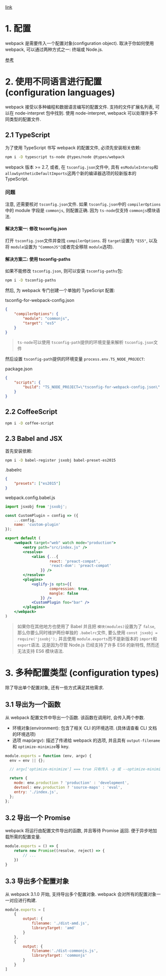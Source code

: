[link](https://www.webpackjs.com/configuration/)

# 1. 配置

webpack 是需要传入一个配置对象(configuration object). 取决于你如何使用 webpack, 可以通过两种方式之一: 终端或 Node.js.

[参考](./1/webpack.config.js)

# 2. 使用不同语言进行配置 (configuration languages)

webpack 接受以多种编程和数据语言编写的配置文件. 支持的文件扩展名列表, 可以在 node-interpret 包中找到. 使用 node-interpret, webpack 可以处理许多不同类型的配置文件.

## 2.1 TypeScript

为了使用 TypeScript 书写 webpack 的配置文件, 必须先安装相关依赖:

```bash
npm i -D typescript ts-node @types/node @types/webpack
```

webpack 版本 >= 2.7, 或者, 在 `tsconfig.json`文件中, 具有 `esModuleInterop`和 `allowSyntheticDefaultImports`这两个新的编译器选项的较新版本的 TypeScript.

### 问题

注意, 还需要核对 `tsconfig.json`文件. 如果 `tsconfig.json`中的 `compilerOptions`中的 module 字段是 `commonjs`, 则配置正确. 因为 `ts-node`仅支持 `commonjs`模块语法.

#### 解决方案一: 修改 tsconfig.json

打开 `tsconfig.json`文件并查找 `compilerOptions`. 将 `target`设置为 `"ES5"`, 以及将 `module`设置为 `"CommonJS"`(或者完全移除 `module`选项).

#### 解决方案二: 使用 tsconfig-paths

如果不能修改 `tsconfig.json`, 则可以安装 `tsconfig-paths`包:

```bash
npm i -D tsconfig-paths
```

然后, 为 webpack 专门创建一个单独的 TypeScript 配置:

tsconfig-for-webpack-config.json

```json
{
    "compilerOptions": {
        "module": "commonjs",
        "target": "es5"
    }
}
```

> `ts-node`可以使用 `tsconfig-path`提供的环境变量来解析 `tsconfig.json`文件

然后设置 `tsconfig-path`提供的环境变量 `process.env.TS_NODE_PROJECT`:

package.json

```json
{
    "scripts": {
        "build": "TS_NODE_PROJECT=\"tsconfig-for-webpack-config.json\" webpack"
    }
}
```

## 2.2 CoffeeScript

```bash
npm i -D coffee-script
```

## 2.3 Babel and JSX

首先安装依赖:

```bash
npm i -D babel-register jsxobj babel-preset-es2015
```

.babelrc

```json
{
    "presets": ["es2015"]
}
```

webpack.config.babel.js

```jsx
import jsxobj from 'jsxobj';

const CustomPlugin = config => ({
    ...config,
    name: 'custom-plugin'
});

export default (
	<webpack target="web" watch mode="production">
    	<entry path="src/index.js" />
        <resolve>
        	<alias {...{
                    react: 'preact-compat',
                    'react-dom': 'preact-compat'
                }} />
        </resolve>
        <plugins>
        	<uglify-js opts={{
                    compression: true,
                    mangle: false
                }} />
            <CustomPlugin foo="bar" />
        </plugins>
    </webpack>
)
```

> 如果你在其他地方也使用了 Babel 并且把 `模块(modules)`设置为了 `false`, 那么你要么同时维护两份单独的 `.babelrc`文件, 要么使用 `const jsxobj = require('jsxobj');` 并且使用 `module.exports`而不是新版本的 `import`和 `export`语法. 这是因为尽管 Node.js 已经支持了许多 ES6 的新特性, 然而还无法支持 ES6 模块语法.

# 3. 多种配置类型 (configuration types)

除了导出单个配置对象, 还有一些方式满足其他需求.

## 3.1 导出为一个函数

从 webpack 配置文件中导出一个函数. 该函数在调用时, 会传入两个参数.

- 环境对象(environment): 包含了相关 CLI 的环境选项. (具体请查看 CLI 文档的环境选项)
- 选项 map(argv): 描述了传递给 webpack 的选项, 并且具有 `output-filename`和 `optimize-minimize`等 key.

```js
module.exports = function (env, argv) {
  env = env || {};

  // argv['optimize-minimize'] === true 只有传入 -p 或 --optimize-minimize

  return {
    mode: env.production ? 'production' : 'development',
    devtool: env.production ? 'source-maps' : 'eval',
    entry: './index.js',
  };
};

```

## 3.2 导出一个 Promise

webpack 将运行由配置文件导出的函数, 并且等待 Promise 返回. 便于异步地加载所需的配置变量.

```js
module.exports = () => {
    return new Promise((resolve, reject) => {
        // ...
    })
}
```

## 3.3 导出多个配置对象

从 webpack 3.1.0 开始, 支持导出多个配置对象. webpack 会对所有的配置对象一一对应进行构建.

```js
module.exports = [
    {
        output: {
            filename: './dist-amd.js',
            libraryTarget: 'amd'
        }
    },
    {
        output: {
            filename:'./dist-commonjs.js',
            libraryTarget: 'commonjs'
        }
    }
]
```

